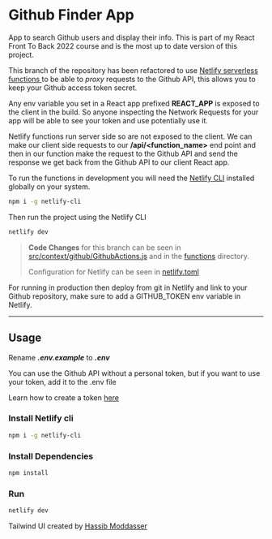 # Github Finder App

App to search Github users and display their info. This is part of my React Front To Back 2022 course and is the most up to date version of this project.

This branch of the repository has been refactored to use [ Netlify serverless functions
](https://docs.netlify.com/functions/configure-and-deploy/)
to be able to _proxy_ requests to the Github API, this allows you to keep your Github access token secret.

Any env variable you set in a React app prefixed **REACT_APP** is exposed to the
client in the build. So anyone inspecting the Network Requests for your app will
be able to see your token and use potentially use it.

Netlify functions run server side so are not exposed to the client. We can
make our client side requests to our **/api/<function_name>** end point and then in
our function make the request to the Github API and send the response we get
back from the Github API to our client React app.

To run the functions in development you will need the [Netlify CLI](https://www.npmjs.com/package/netlify-cli) installed globally on your system.

```bash
npm i -g netlify-cli
```

Then run the project using the Netlify CLI

```bash
netlify dev
```

> **Code Changes** for this branch can be seen in [src/context/github/GithubActions.js](src/context/github/GithubActions.js) and in the [functions](functions) directory.
>
> Configuration for Netlify can be seen in [netlify.toml](netlify.toml)

For running in production then deploy from git in Netlify and link to your
Github repository, make sure to add a GITHUB_TOKEN env variable in Netlify.

---

## Usage

Rename **_.env.example_** to **_.env_**

You can use the Github API without a personal token, but if you want to use your token, add it to the .env file

Learn how to create a token [here](https://docs.github.com/en/authentication/keeping-your-account-and-data-secure/creating-a-personal-access-token)

### Install Netlify cli

```bash
npm i -g netlify-cli
```

### Install Dependencies

```bash
npm install
```

### Run

```bash
netlify dev
```

Tailwind UI created by [Hassib Moddasser](https://twitter.com/hassibmoddasser)
